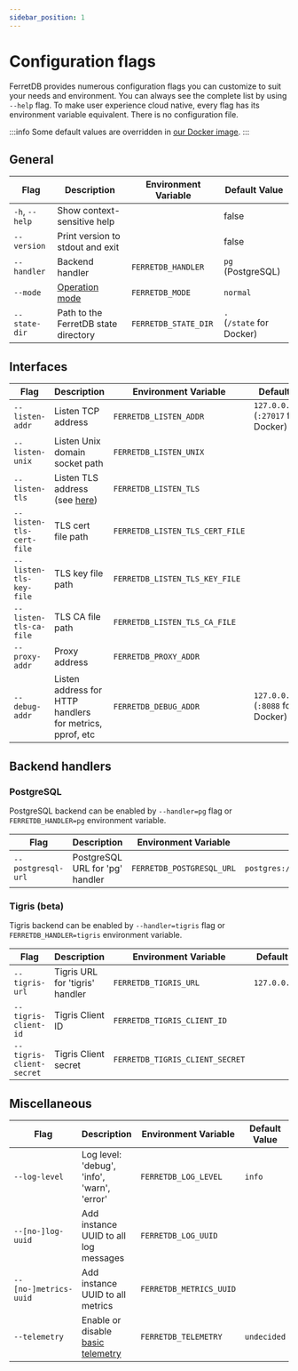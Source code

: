 ```yaml
---
sidebar_position: 1
---
```


# Configuration flags

FerretDB provides numerous configuration flags you can customize to suit your needs and environment.
You can always see the complete list by using `--help` flag.
To make user experience cloud native, every flag has its environment variable equivalent.
There is no configuration file.

:::info
Some default values are overridden in [our Docker image](quickstart-guide/docker.md).
:::

<!-- Keep order in sync with the `--help` output -->

<!-- For <br /> -->
<!-- markdownlint-disable MD033 -->

## General

| Flag           | Description                          | Environment Variable | Default Value                  |
| -------------- | ------------------------------------ | -------------------- | ------------------------------ |
| `-h`, `--help` | Show context-sensitive help          |                      | false                          |
| `--version`    | Print version to stdout and exit     |                      | false                          |
| `--handler`    | Backend handler                      | `FERRETDB_HANDLER`   | `pg` (PostgreSQL)              |
| `--mode`       | [Operation mode](operation-modes.md) | `FERRETDB_MODE`      | `normal`                       |
| `--state-dir`  | Path to the FerretDB state directory | `FERRETDB_STATE_DIR` | `.`<br />(`/state` for Docker) |

## Interfaces

| Flag                     | Description                                              | Environment Variable            | Default Value                                |
| ------------------------ | -------------------------------------------------------- | ------------------------------- | -------------------------------------------- |
| `--listen-addr`          | Listen TCP address                                       | `FERRETDB_LISTEN_ADDR`          | `127.0.0.1:27017`<br />(`:27017` for Docker) |
| `--listen-unix`          | Listen Unix domain socket path                           | `FERRETDB_LISTEN_UNIX`          |                                              |
| `--listen-tls`           | Listen TLS address (see [here](../security.md))          | `FERRETDB_LISTEN_TLS`           |                                              |
| `--listen-tls-cert-file` | TLS cert file path                                       | `FERRETDB_LISTEN_TLS_CERT_FILE` |                                              |
| `--listen-tls-key-file`  | TLS key file path                                        | `FERRETDB_LISTEN_TLS_KEY_FILE`  |                                              |
| `--listen-tls-ca-file`   | TLS CA file path                                         | `FERRETDB_LISTEN_TLS_CA_FILE`   |                                              |
| `--proxy-addr`           | Proxy address                                            | `FERRETDB_PROXY_ADDR`           |                                              |
| `--debug-addr`           | Listen address for HTTP handlers for metrics, pprof, etc | `FERRETDB_DEBUG_ADDR`           | `127.0.0.1:8088`<br />(`:8088` for Docker)   |

## Backend handlers

### PostgreSQL

PostgreSQL backend can be enabled by `--handler=pg` flag or `FERRETDB_HANDLER=pg` environment variable.

| Flag               | Description                     | Environment Variable      | Default Value                        |
| ------------------ | ------------------------------- | ------------------------- | ------------------------------------ |
| `--postgresql-url` | PostgreSQL URL for 'pg' handler | `FERRETDB_POSTGRESQL_URL` | `postgres://127.0.0.1:5432/ferretdb` |

### Tigris (beta)

Tigris backend can be enabled by `--handler=tigris` flag or `FERRETDB_HANDLER=tigris` environment variable.

| Flag                     | Description                     | Environment Variable            | Default Value    |
| ------------------------ | ------------------------------- | ------------------------------- | ---------------- |
| `--tigris-url`           | Tigris URL for 'tigris' handler | `FERRETDB_TIGRIS_URL`           | `127.0.0.1:8081` |
| `--tigris-client-id`     | Tigris Client ID                | `FERRETDB_TIGRIS_CLIENT_ID`     |                  |
| `--tigris-client-secret` | Tigris Client secret            | `FERRETDB_TIGRIS_CLIENT_SECRET` |                  |

## Miscellaneous

| Flag                  | Description                                       | Environment Variable    | Default Value |
| --------------------- | ------------------------------------------------- | ----------------------- | ------------- |
| `--log-level`         | Log level: 'debug', 'info', 'warn', 'error'       | `FERRETDB_LOG_LEVEL`    | `info`        |
| `--[no-]log-uuid`     | Add instance UUID to all log messages             | `FERRETDB_LOG_UUID`     |               |
| `--[no-]metrics-uuid` | Add instance UUID to all metrics                  | `FERRETDB_METRICS_UUID` |               |
| `--telemetry`         | Enable or disable [basic telemetry](telemetry.md) | `FERRETDB_TELEMETRY`    | `undecided`   |

<!-- Do not document `--test-XXX` flags here -->

<!-- markdownlint-enable MD033 -->

